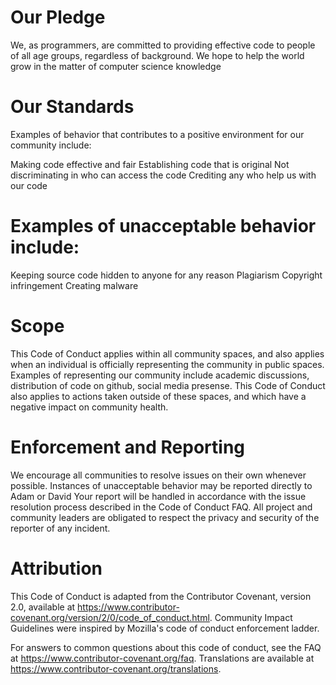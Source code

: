 # Our Pledge

We, as programmers, are committed to providing effective code to people of all age groups, regardless of background. We hope to help the world grow in the
matter of computer science knowledge

# Our Standards

Examples of behavior that contributes to a positive environment for our community include:

Making code effective and fair
Establishing code that is original
Not discriminating in who can access the code
Crediting any who help us with our code

# Examples of unacceptable behavior include:

Keeping source code hidden to anyone for any reason
Plagiarism
Copyright infringement
Creating malware

# Scope

This Code of Conduct applies within all community spaces, and also applies when an individual 
is officially representing the community in public spaces. Examples of representing our community 
include academic discussions, distribution of code on github, social media presense.
This Code of Conduct also applies to actions taken outside of these spaces, and which have a negative impact on community health.

# Enforcement and Reporting

We encourage all communities to resolve issues on their own whenever possible. Instances of unacceptable behavior may be reported
directly to Adam or David
Your report will be handled in accordance with the issue resolution process described in the Code of Conduct FAQ. 
All project and community leaders are obligated to respect the privacy and security of the reporter of any incident.

# Attribution

This Code of Conduct is adapted from the Contributor Covenant, version 2.0, available at 
https://www.contributor-covenant.org/version/2/0/code_of_conduct.html.
Community Impact Guidelines were inspired by Mozilla's code of conduct enforcement ladder.

For answers to common questions about this code of conduct, see the FAQ at https://www.contributor-covenant.org/faq.
Translations are available at https://www.contributor-covenant.org/translations.
